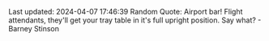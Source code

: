 Last updated: 2024-04-07 17:46:39
Random Quote: Airport bar! Flight attendants, they'll get your tray table in it's full upright position. Say what? - Barney Stinson